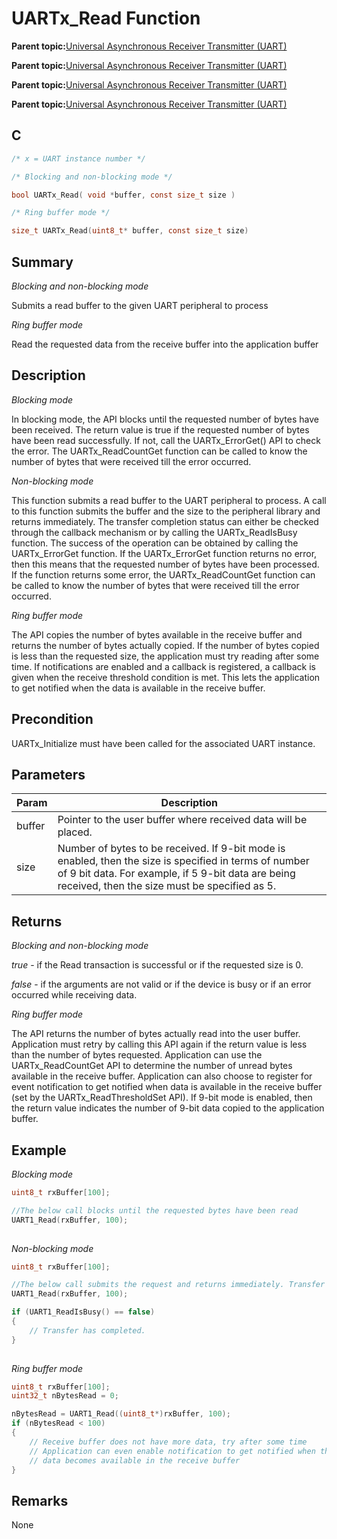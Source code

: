 # UARTx\_Read Function

**Parent topic:**[Universal Asynchronous Receiver Transmitter \(UART\)](GUID-3C0B743B-4792-4E9A-AD13-6E911B56B2D0.md)

**Parent topic:**[Universal Asynchronous Receiver Transmitter \(UART\)](GUID-E963A84D-73EE-4E3C-A248-B4FA24F54183.md)

**Parent topic:**[Universal Asynchronous Receiver Transmitter \(UART\)](GUID-12BEB185-3D34-4589-A74C-34A758C5DAB7.md)

**Parent topic:**[Universal Asynchronous Receiver Transmitter \(UART\)](GUID-AA31911E-0C81-4A7D-A72F-20D9976E9E6E.md)

## C

```c
/* x = UART instance number */

/* Blocking and non-blocking mode */

bool UARTx_Read( void *buffer, const size_t size )

/* Ring buffer mode */

size_t UARTx_Read(uint8_t* buffer, const size_t size)
```

## Summary

*Blocking and non-blocking mode*

Submits a read buffer to the given UART peripheral to process

*Ring buffer mode*

Read the requested data from the receive buffer into the application buffer

## Description

*Blocking mode*

In blocking mode, the API blocks until the requested number of bytes have been received. The return value is true if the requested number of bytes have been read successfully. If not, call the UARTx\_ErrorGet\(\) API to check the error. The UARTx\_ReadCountGet function can be called to know the number of bytes that were received till the error occurred.

*Non-blocking mode*

This function submits a read buffer to the UART peripheral to process. A call to this function submits the buffer and the size to the peripheral library and returns immediately. The transfer completion status can either be checked through the callback mechanism or by calling the UARTx\_ReadIsBusy function. The success of the operation can be obtained by calling the UARTx\_ErrorGet function. If the UARTx\_ErrorGet function returns no error, then this means that the requested number of bytes have been processed. If the function returns some error, the UARTx\_ReadCountGet function can be called to know the number of bytes that were received till the error occurred.

*Ring buffer mode*

The API copies the number of bytes available in the receive buffer and returns the number of bytes actually copied. If the number of bytes copied is less than the requested size, the application must try reading after some time. If notifications are enabled and a callback is registered, a callback is given when the receive threshold condition is met. This lets the application to get notified when the data is available in the receive buffer.

## Precondition

UARTx\_Initialize must have been called for the associated UART instance.

## Parameters

|Param|Description|
|-----|-----------|
|buffer|Pointer to the user buffer where received data will be placed.|
|size|Number of bytes to be received. If 9-bit mode is enabled, then the size is specified in terms of number of 9 bit data. For example, if 5 9-bit data are being received, then the size must be specified as 5.|

## Returns

*Blocking and non-blocking mode*

*true* - if the Read transaction is successful or if the requested size is 0.

*false* - if the arguments are not valid or if the device is busy or if an error occurred while receiving data.

*Ring buffer mode*

The API returns the number of bytes actually read into the user buffer. Application must retry by calling this API again if the return value is less than the number of bytes requested. Application can use the UARTx\_ReadCountGet API to determine the number of unread bytes available in the receive buffer. Application can also choose to register for event notification to get notified when data is available in the receive buffer \(set by the UARTx\_ReadThresholdSet API\). If 9-bit mode is enabled, then the return value indicates the number of 9-bit data copied to the application buffer.

## Example

*Blocking mode*

```c
uint8_t rxBuffer[100];

//The below call blocks until the requested bytes have been read
UART1_Read(rxBuffer, 100);
    
```

*Non-blocking mode*

```c
uint8_t rxBuffer[100];

//The below call submits the request and returns immediately. Transfer status can be checked either by calling the UARTx_ReadIsBusy API or by registering a callback and getting notified.
UART1_Read(rxBuffer, 100);

if (UART1_ReadIsBusy() == false)
{
	// Transfer has completed.
}
    
```

*Ring buffer mode*

```c
uint8_t rxBuffer[100];
uint32_t nBytesRead = 0;

nBytesRead = UART1_Read((uint8_t*)rxBuffer, 100);
if (nBytesRead < 100)
{
    // Receive buffer does not have more data, try after some time
    // Application can even enable notification to get notified when the
    // data becomes available in the receive buffer
}

```

## Remarks

None

